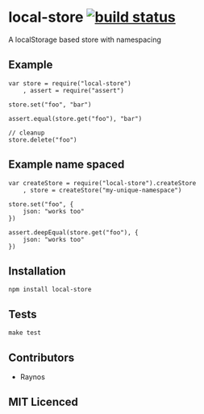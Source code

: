 # local-store [![build status][1]][2]

A localStorage based store with namespacing

## Example

    var store = require("local-store")
        , assert = require("assert")

    store.set("foo", "bar")

    assert.equal(store.get("foo"), "bar")

    // cleanup
    store.delete("foo")

## Example name spaced

    var createStore = require("local-store").createStore
        , store = createStore("my-unique-namespace")

    store.set("foo", {
        json: "works too"
    })

    assert.deepEqual(store.get("foo"), {
        json: "works too"
    })

## Installation

`npm install local-store`

## Tests

`make test`

## Contributors

 - Raynos

## MIT Licenced

  [1]: https://secure.travis-ci.org/Colingo/local-store.png
  [2]: http://travis-ci.org/Colingo/local-store